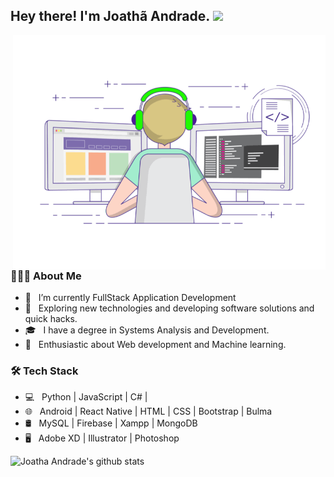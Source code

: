 <h2> Hey there! I'm Joathã Andrade. <img src="https://github.com/souvikguria98/souvikguria98/blob/master/Hi.gif" width="25"></h2>
<img align="right" alt="GIF" src="https://raw.githubusercontent.com/devSouvik/devSouvik/master/gif3.gif" width="500"/>

<h3> 👨🏻‍💻 About Me </h3>

- 🔭 &nbsp; I’m currently FullStack Application Development
- 🤔 &nbsp; Exploring new technologies and developing software solutions and quick hacks.
- 🎓 &nbsp; I have a degree in Systems Analysis and Development.
- 🌱 &nbsp; Enthusiastic about Web development and Machine learning.

<h3>🛠 Tech Stack</h3>

- 💻 &nbsp; Python | JavaScript | C# | 
- 🌐 &nbsp; Android | React Native | HTML | CSS | Bootstrap | Bulma
- 🛢 &nbsp; MySQL | Firebase | Xampp | MongoDB
- 🖥 &nbsp; Adobe XD | Illustrator | Photoshop<br>

![Joatha Andrade's github stats](https://github-readme-stats.vercel.app/api?username=joatha&show_icons=true&theme=radical)
